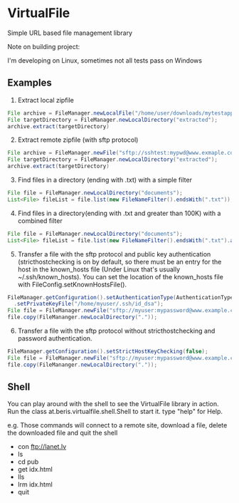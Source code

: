 # VirtualFile
Simple URL based file management library

Note on building project:

I'm developing on Linux, sometimes not all tests pass on Windows

## Examples ##

1) Extract local zipfile
```java
File archive = FileManager.newLocalFile("/home/user/downloads/mytestapp.zip")
File targetDirectory = FileManager.newLocalDirectory("extracted");
archive.extract(targetDirectory)
```
2) Extract remote zipfile (with sftp protocol)
```java
File archive = FileManager.newFile("sftp://sshtest:mypwd@www.exmaple.com:22/home/sshtest/mytestapp.zip")
File targetDirectory = FileManager.newLocalDirectory("extracted");
archive.extract(targetDirectory)
```
3) Find files in a directory (ending with .txt) with a simple filter
```java
File file = FileManager.newLocalDirectory("documents");
List<File> fileList = file.list(new FileNameFilter().endsWith(".txt"));
```

4) Find files in a directory(ending with .txt and greater than 100K) with a combined filter
```java
File file = FileManager.newLocalDirectory("documents");
List<File> fileList = file.list(new FileNameFilter().endsWith(".txt").and(new FileSizeFilter().greaterThan(100*1024L)));
```

5) Transfer a file with the sftp protocol and public key authentication (stricthostchecking is on by default, so there must be an entry for the host in the known_hosts file (Under Linux that's usually ~/.ssh/known_hosts). You can set the location of the known_hosts file with FileConfig.setKnownHostsFile().
```java
FileManager.getConfiguration().setAuthenticationType(AuthenticationType.PUBLIC_KEY)
  .setPrivateKeyFile("/home/myuser/.ssh/id_dsa");
File file = FileManager.newFile("sftp://myuser:mypassword@www.example.com:22/home/myuser/mydocuments.zip");
file.copy(FileMananger.newLocalDirectory("."));
```

6) Transfer a file with the sftp protocol without stricthostchecking and password authentication.
```java
FileManager.getConfiguration().setStrictHostKeyChecking(false);
File file = FileManager.newFile("sftp://myuser:mypassword@www.example.com:22/home/myuser/mydocuments.zip", configurator);
file.copy(FileMananger.newLocalDirectory("."));
```

## Shell ##

You can play around with the shell to see the VirtualFile library in action.
Run the class at.beris.virtualfile.shell.Shell to start it. type "help" for Help.

e.g. Those commands will connect to a remote site, download a file, delete the downloaded file and quit the shell

* con ftp://lanet.lv
* ls
* cd pub
* get idx.html
* lls
* lrm idx.html
* quit
